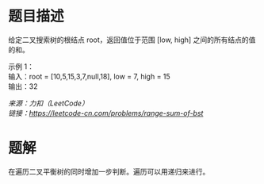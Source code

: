 # 题目描述
给定二叉搜索树的根结点 root，返回值位于范围 [low, high] 之间的所有结点的值的和。  

示例 1：  
输入：root = [10,5,15,3,7,null,18], low = 7, high = 15  
输出：32  

*来源：力扣（LeetCode）*  
*链接：https://leetcode-cn.com/problems/range-sum-of-bst*  

# 题解
在遍历二叉平衡树的同时增加一步判断。遍历可以用递归来进行。
